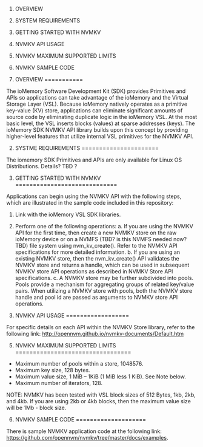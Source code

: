 1. OVERVIEW
2. SYSTEM REQUIREMENTS
3. GETTING STARTED WITH NVMKV
4. NVMKV API USAGE
5. NVMKV MAXIMUM SUPPORTED LIMITS
6. NVMKV SAMPLE CODE


1. OVERVIEW
===========

The ioMemory Software Development Kit (SDK) provides Primitives and APIs so applications can take advantage of the ioMemory and the Virtual Storage Layer (VSL). Because ioMemory natively operates as a primitive key-value (KV) store, applications can eliminate significant amounts of source code by eliminating duplicate logic in the ioMemory VSL. At the most basic level, the VSL inserts blocks (values) at sparse addresses (keys). The ioMemory SDK NVMKV API library builds upon this concept by providing higher-level features that utilize internal VSL primitives for the NVMKV API.



2. SYSTME REQUIREMENTS
======================


The iomemory SDK Primitives and APIs are only available for Linux OS Distributions.  Details? TBD ?



3. GETTING STARTED WITH NVMKV
=============================

Applications can begin using the NVMKV API with the following steps, which are illustrated in the sample code included in this repository:

1.  Link with the ioMemory VSL SDK libraries.
2.	Perform one of the following operations:
	a.	If you are using the NVMKV API for the first time, then create a new NVMKV store on the raw ioMemory device or on a NVMFS (TBD? is this NVMFS needed now? TBD) file system using nvm_kv_create(). Refer to the NVMKV API specifications for more detailed information. 
	b.	If you are using an existing NVMKV store, then the nvm_kv_create() API validates the NVMKV store and returns a handle, which can be used in subsequent NVMKV store API operations as described in NVMKV Store API specifications.
	c.	A NVMKV store may be further subdivided into pools. Pools provide a mechanism for aggregating groups of related key/value pairs. When utilizing a NVMKV store with pools, both the NVMKV store handle and pool id are passed as arguments to NVMKV store API operations.



4. NVMKV API USAGE
==================

For specific details on each API within the NVMKV Store library, refer to the following link: http://opennvm.github.io/nvmkv-documents/Default.htm





5. NVMKV MAXIMUM SUPPORTED LIMITS
=================================
<ul>
<li> Maximum number of pools within a store, 1048576. </li>
<li> Maximum key size, 128 bytes. </li>
<li> Maximum value size, 1 MiB – 1KiB (1 MiB less 1 KiB). See Note below. </li>
<li> Maximum number of iterators, 128. </li>
</ul>

NOTE: NVMKV has been tested with VSL block sizes of 512 Bytes, 1kb, 2kb, and 4kb.  If you are using 2kb or 4kb blocks, then the maximum value size will be 1Mb - block size.



6. NVMKV SAMPLE CODE
====================

There is sample NVMKV application code at the following link: https://github.com/opennvm/nvmkv/tree/master/docs/examples.



